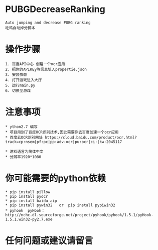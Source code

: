 # PUBGDecreaseRanking
    Auto jumping and decrease PUBG ranking
    吃鸡自动掉分脚本
# 操作步骤
    1. 百度API中心 创建一个ocr应用
    2. 把你的APIKEy等信息填入propertie.json
    3. 安装依赖
    4. 打开游戏进入大厅
    5. 运行main.py
    6. 切换至游戏
# 注意事项
    * ython2.7 编写
    * 项目用到了百度OCR识别技术,因此需要你去百度创建一个ocr应用
    * 百度云OCR识别网址 https://cloud.baidu.com/product/ocr.html?track=cp:nsem|pf:pc|pp:adv-ocr|pu:ocr|ci:|kw:2045117

    * 游戏语言为简体中文
    * 分辨率1920*1080
# 你可能需要的python依赖
    * pip install pillow
    * pip install pyocr
    * pip install baidu-aip
    * pip install pywin32   or  pip install pypiwin32
    * pyhook  pyHook： http://nchc.dl.sourceforge.net/project/pyhook/pyhook/1.5.1/pyHook-1.5.1.win32-py2.7.exe

# 任何问题或建议请留言


